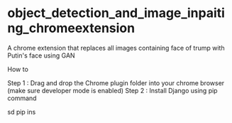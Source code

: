 # object_detection_and_image_inpaiting_chromeextension
A chrome extension that replaces all images containing face of trump with Putin's face using GAN

How to 

Step 1 : Drag and drop the Chrome plugin folder into your chrome browser (make sure developer mode is enabled)
Step 2 : Install Django using pip command
          
sd          pip ins
